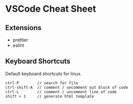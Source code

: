 # VSCode Cheat Sheet

## Extensions

- prettier
- eslint

## Keyboard Shortcuts

Default keyboard shortcuts for linux.

```
ctrl-P        // search for file
ctrl-shift-A  // comment / uncomment out block of code
ctrl-L        // comment / uncomment line of code
shift + 1     // generate html template
```
